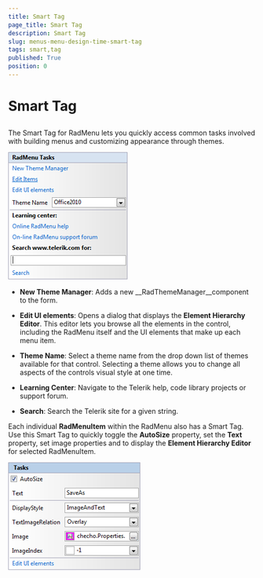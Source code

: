 ```yaml
---
title: Smart Tag
page_title: Smart Tag
description: Smart Tag
slug: menus-menu-design-time-smart-tag
tags: smart,tag
published: True
position: 0
---
```


# Smart Tag



## 

The Smart Tag for RadMenu lets you quickly access common tasks involved with building menus and customizing appearance through themes.

![menus-menu-design-time-smart-tag 001](images/menus-menu-design-time-smart-tag001.png)

* __New Theme Manager__: Adds a new __RadThemeManager__component to the form.

* __Edit UI elements__: Opens a dialog that displays the __Element Hierarchy Editor__. This editor lets you browse all the elements in the control, including the RadMenu itself and the UI elements that make up each menu item.

* __Theme Name__: Select a theme name from the drop down list of themes available for that control. Selecting a theme allows you to change all aspects of the controls visual style at one time.

* __Learning Center__: Navigate to the Telerik help, code library projects or support forum.

* __Search__: Search the Telerik site for a given string.



Each individual __RadMenuItem__ within the RadMenu also has a Smart Tag. Use this Smart Tag to quickly toggle the __AutoSize__ property, set the __Text__ property, set image properties and to display the __Element Hierarchy Editor__ for selected RadMenuItem.

![menus-menu-design-time-smart-tag 002](images/menus-menu-design-time-smart-tag002.png)
